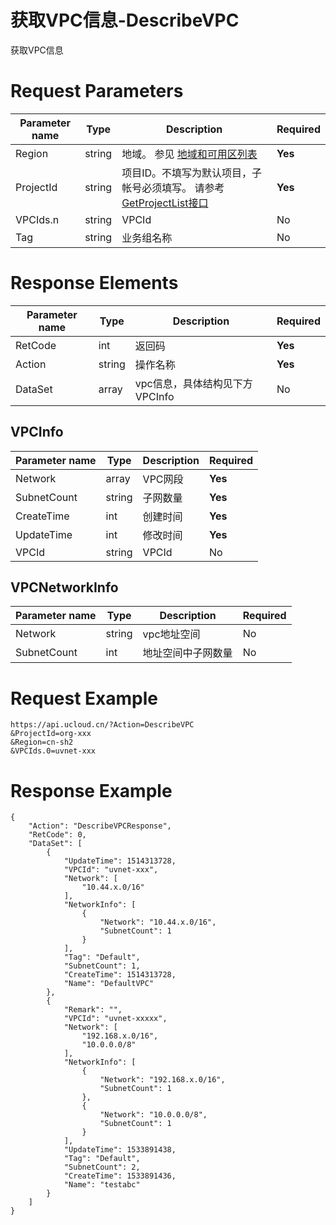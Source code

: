# 获取VPC信息-DescribeVPC

获取VPC信息

# Request Parameters
|Parameter name|Type|Description|Required|
|---|---|---|---|
|Region|string|地域。 参见 [地域和可用区列表](api/summary/regionlist)|**Yes**|
|ProjectId|string|项目ID。不填写为默认项目，子帐号必须填写。 请参考[GetProjectList接口](api/summary/get_project_list)|**Yes**|
|VPCIds.n|string|VPCId|No|
|Tag|string|业务组名称|No|

# Response Elements
|Parameter name|Type|Description|Required|
|---|---|---|---|
|RetCode|int|返回码|**Yes**|
|Action|string|操作名称|**Yes**|
|DataSet|array|vpc信息，具体结构见下方VPCInfo|No|

## VPCInfo
|Parameter name|Type|Description|Required|
|---|---|---|---|
|Network|array|VPC网段|**Yes**|
|SubnetCount|string|子网数量|**Yes**|
|CreateTime|int|创建时间|**Yes**|
|UpdateTime|int|修改时间|**Yes**|
|VPCId|string|VPCId|No|

## VPCNetworkInfo
|Parameter name|Type|Description|Required|
|---|---|---|---|
|Network|string|vpc地址空间|No|
|SubnetCount|int|地址空间中子网数量|No|

# Request Example
```
https://api.ucloud.cn/?Action=DescribeVPC
&ProjectId=org-xxx
&Region=cn-sh2
&VPCIds.0=uvnet-xxx
```

# Response Example
```
{
    "Action": "DescribeVPCResponse", 
    "RetCode": 0, 
    "DataSet": [
        {
            "UpdateTime": 1514313728, 
            "VPCId": "uvnet-xxx", 
            "Network": [
                "10.44.x.0/16"
            ], 
            "NetworkInfo": [
                {
                    "Network": "10.44.x.0/16", 
                    "SubnetCount": 1
                }
            ], 
            "Tag": "Default", 
            "SubnetCount": 1, 
            "CreateTime": 1514313728, 
            "Name": "DefaultVPC"
        }, 
        {
            "Remark": "", 
            "VPCId": "uvnet-xxxxx", 
            "Network": [
                "192.168.x.0/16", 
                "10.0.0.0/8"
            ], 
            "NetworkInfo": [
                {
                    "Network": "192.168.x.0/16", 
                    "SubnetCount": 1
                }, 
                {
                    "Network": "10.0.0.0/8", 
                    "SubnetCount": 1
                }
            ], 
            "UpdateTime": 1533891438, 
            "Tag": "Default", 
            "SubnetCount": 2, 
            "CreateTime": 1533891436, 
            "Name": "testabc"
        }
    ]
}
```

